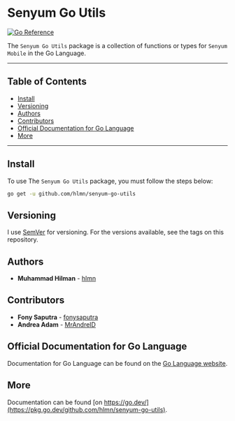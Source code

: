 # Senyum Go Utils

[![Go Reference](https://pkg.go.dev/badge/github.com/hlmn/senyum-go-utils.svg)](https://pkg.go.dev/github.com/hlmn/senyum-go-utils)

The `Senyum Go Utils` package is a collection of functions or types for `Senyum Mobile` in the Go Language.

---

## Table of Contents

* [Install](#install)
* [Versioning](#versioning)
* [Authors](#authors)
* [Contributors](#contributors)
* [Official Documentation for Go Language](#official-documentation-for-go-language)
* [More](#more)

---

## Install

To use The `Senyum Go Utils` package, you must follow the steps below:

```sh
go get -u github.com/hlmn/senyum-go-utils
```

## Versioning

I use [SemVer](https://semver.org/) for versioning. For the versions available, see the tags on this repository. 

## Authors

- **Muhammad Hilman** - [hlmn](https://github.com/hlmn)

## Contributors

- **Fony Saputra** - [fonysaputra](https://github.com/fonysaputra)
- **Andrea Adam** - [MrAndreID](https://github.com/MrAndreID)

## Official Documentation for Go Language

Documentation for Go Language can be found on the [Go Language website](https://go.dev/doc/).

## More

Documentation can be found [on https://go.dev/](https://pkg.go.dev/github.com/hlmn/senyum-go-utils).
